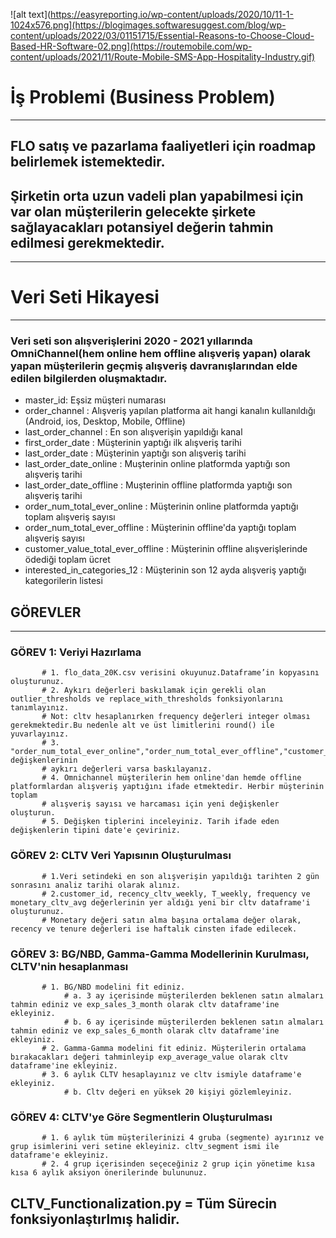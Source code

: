 ![alt text](https://easyreporting.io/wp-content/uploads/2020/10/11-1-1024x576.png](https://blogimages.softwaresuggest.com/blog/wp-content/uploads/2022/03/01151715/Essential-Reasons-to-Choose-Cloud-Based-HR-Software-02.png](https://routemobile.com/wp-content/uploads/2021/11/Route-Mobile-SMS-App-Hospitality-Industry.gif)

# İş Problemi (Business Problem)
--------
## FLO satış ve pazarlama faaliyetleri için roadmap belirlemek istemektedir.
## Şirketin orta uzun vadeli plan yapabilmesi için var olan müşterilerin gelecekte şirkete sağlayacakları potansiyel değerin tahmin edilmesi gerekmektedir.

----
# Veri Seti Hikayesi
-----
### Veri seti son alışverişlerini 2020 - 2021 yıllarında OmniChannel(hem online hem offline alışveriş yapan) olarak yapan müşterilerin geçmiş alışveriş davranışlarından elde edilen bilgilerden oluşmaktadır.

- master_id: Eşsiz müşteri numarası
- order_channel : Alışveriş yapılan platforma ait hangi kanalın kullanıldığı (Android, ios, Desktop, Mobile, Offline)
- last_order_channel : En son alışverişin yapıldığı kanal
- first_order_date : Müşterinin yaptığı ilk alışveriş tarihi
- last_order_date : Müşterinin yaptığı son alışveriş tarihi
- last_order_date_online : Muşterinin online platformda yaptığı son alışveriş tarihi
- last_order_date_offline : Muşterinin offline platformda yaptığı son alışveriş tarihi
- order_num_total_ever_online : Müşterinin online platformda yaptığı toplam alışveriş sayısı
- order_num_total_ever_offline : Müşterinin offline'da yaptığı toplam alışveriş sayısı
- customer_value_total_ever_offline : Müşterinin offline alışverişlerinde ödediği toplam ücret
- interested_in_categories_12 : Müşterinin son 12 ayda alışveriş yaptığı kategorilerin listesi

## GÖREVLER
---
### GÖREV 1: Veriyi Hazırlama
           # 1. flo_data_20K.csv verisini okuyunuz.Dataframe’in kopyasını oluşturunuz.
           # 2. Aykırı değerleri baskılamak için gerekli olan outlier_thresholds ve replace_with_thresholds fonksiyonlarını tanımlayınız.
           # Not: cltv hesaplanırken frequency değerleri integer olması gerekmektedir.Bu nedenle alt ve üst limitlerini round() ile yuvarlayınız.
           # 3. "order_num_total_ever_online","order_num_total_ever_offline","customer_value_total_ever_offline","customer_value_total_ever_online" değişkenlerinin
           # aykırı değerleri varsa baskılayanız.
           # 4. Omnichannel müşterilerin hem online'dan hemde offline platformlardan alışveriş yaptığını ifade etmektedir. Herbir müşterinin toplam
           # alışveriş sayısı ve harcaması için yeni değişkenler oluşturun.
           # 5. Değişken tiplerini inceleyiniz. Tarih ifade eden değişkenlerin tipini date'e çeviriniz.

### GÖREV 2: CLTV Veri Yapısının Oluşturulması
           # 1.Veri setindeki en son alışverişin yapıldığı tarihten 2 gün sonrasını analiz tarihi olarak alınız.
           # 2.customer_id, recency_cltv_weekly, T_weekly, frequency ve monetary_cltv_avg değerlerinin yer aldığı yeni bir cltv dataframe'i oluşturunuz.
           # Monetary değeri satın alma başına ortalama değer olarak, recency ve tenure değerleri ise haftalık cinsten ifade edilecek.


### GÖREV 3: BG/NBD, Gamma-Gamma Modellerinin Kurulması, CLTV'nin hesaplanması
           # 1. BG/NBD modelini fit ediniz.
                # a. 3 ay içerisinde müşterilerden beklenen satın almaları tahmin ediniz ve exp_sales_3_month olarak cltv dataframe'ine ekleyiniz.
                # b. 6 ay içerisinde müşterilerden beklenen satın almaları tahmin ediniz ve exp_sales_6_month olarak cltv dataframe'ine ekleyiniz.
           # 2. Gamma-Gamma modelini fit ediniz. Müşterilerin ortalama bırakacakları değeri tahminleyip exp_average_value olarak cltv dataframe'ine ekleyiniz.
           # 3. 6 aylık CLTV hesaplayınız ve cltv ismiyle dataframe'e ekleyiniz.
                # b. Cltv değeri en yüksek 20 kişiyi gözlemleyiniz.

### GÖREV 4: CLTV'ye Göre Segmentlerin Oluşturulması
           # 1. 6 aylık tüm müşterilerinizi 4 gruba (segmente) ayırınız ve grup isimlerini veri setine ekleyiniz. cltv_segment ismi ile dataframe'e ekleyiniz.
           # 2. 4 grup içerisinden seçeceğiniz 2 grup için yönetime kısa kısa 6 aylık aksiyon önerilerinde bulununuz.
## CLTV_Functionalization.py = Tüm Sürecin fonksiyonlaştırlmış halidir.
